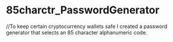 # 85charctr_PasswordGenerator

//To keep certain cryptocurrency wallets safe I created a password generator that selects an 85 character alphanumeric code.
